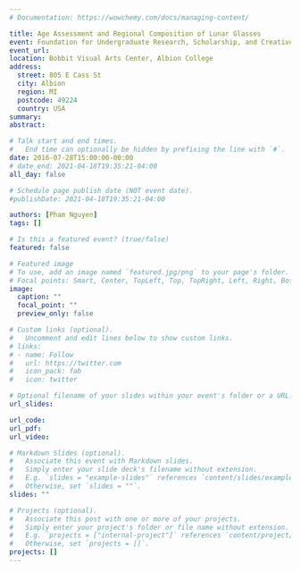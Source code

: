 ```yaml
---
# Documentation: https://wowchemy.com/docs/managing-content/

title: Age Assessment and Regional Composition of Lunar Glasses
event: Foundation for Undergraduate Research, Scholarship, and Creative Activity
event_url:
location: Bobbit Visual Arts Center, Albion College
address:
  street: 805 E Cass St
  city: Albion
  region: MI
  postcode: 49224
  country: USA
summary:
abstract:

# Talk start and end times.
#   End time can optionally be hidden by prefixing the line with `#`.
date: 2016-07-28T15:00:00-00:00
# date_end: 2021-04-18T19:35:21-04:00
all_day: false

# Schedule page publish date (NOT event date).
#publishDate: 2021-04-18T19:35:21-04:00

authors: [Pham Nguyen]
tags: []

# Is this a featured event? (true/false)
featured: false

# Featured image
# To use, add an image named `featured.jpg/png` to your page's folder.
# Focal points: Smart, Center, TopLeft, Top, TopRight, Left, Right, BottomLeft, Bottom, BottomRight.
image:
  caption: ""
  focal_point: ""
  preview_only: false

# Custom links (optional).
#   Uncomment and edit lines below to show custom links.
# links:
# - name: Follow
#   url: https://twitter.com
#   icon_pack: fab
#   icon: twitter

# Optional filename of your slides within your event's folder or a URL.
url_slides:

url_code:
url_pdf:
url_video:

# Markdown Slides (optional).
#   Associate this event with Markdown slides.
#   Simply enter your slide deck's filename without extension.
#   E.g. `slides = "example-slides"` references `content/slides/example-slides.md`.
#   Otherwise, set `slides = ""`.
slides: ""

# Projects (optional).
#   Associate this post with one or more of your projects.
#   Simply enter your project's folder or file name without extension.
#   E.g. `projects = ["internal-project"]` references `content/project/deep-learning/index.md`.
#   Otherwise, set `projects = []`.
projects: []
---
```

